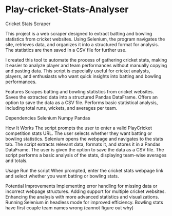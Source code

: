 # Play-cricket-Stats-Analyser
Cricket Stats Scraper

This project is a web scraper designed to extract batting and bowling statistics from cricket websites. Using Selenium, the program navigates the site, retrieves data, and organizes it into a structured format for analysis. The statistics are then saved in a CSV file for further use.

I created this tool to automate the process of gathering cricket stats, making it easier to analyze player and team performances without manually copying and pasting data. This script is especially useful for cricket analysts, players, and enthusiasts who want quick insights into batting and bowling performances.

Features
  Scrapes batting and bowling statistics from cricket websites.
  Saves the extracted data into a structured Pandas DataFrame.
  Offers an option to save the data as a CSV file.
  Performs basic statistical analysis, including total runs, wickets, and averages per team.

Dependencies
  Selenium
  Numpy
  Pandas

How It Works
  The script prompts the user to enter a valid PlayCricket competition stats URL.
  The user selects whether they want batting or bowling statistics.
  Selenium opens the webpage and navigates to the stats tab.
  The script extracts relevant data, formats it, and stores it in a Pandas DataFrame.
  The user is given the option to save the data as a CSV file.
  The script performs a basic analysis of the stats, displaying team-wise averages and totals.

Usage
  Run the script
  When prompted, enter the cricket stats webpage link and select whether you want batting or bowling stats.
  
Potential Improvements
  Implementing error handling for missing data or incorrect webpage structures.
  Adding support for multiple cricket websites.
  Enhancing the analysis with more advanced statistics and visualizations.
  Running Selenium in headless mode for improved efficiency.
  Bowling stats have first couple team names wrong (cannot figure out why)

